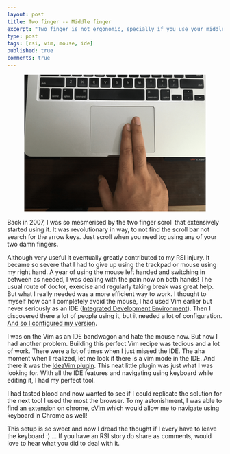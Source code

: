 ```yaml
---
layout: post
title: Two finger -- Middle finger 
excerpt: "Two finger is not ergonomic, specially if you use your middle and ring finger."
type: post
tags: [rsi, vim, mouse, ide]
published: true
comments: true
---
```


<figure>
	<img src="../images/two-finger.png">
</figure>

Back in 2007, I was so mesmerised by the two finger scroll that extensively started using it. It was revolutionary in 
way, to not find the scroll bar not search for the arrow keys. Just scroll when you need to; using any of your two damn 
fingers.

Although very useful it eventually greatly contributed to my RSI injury. It became so severe that I had to give up using the 
trackpad or mouse using my right hand. A year of using the mouse left handed and switching in between as needed, 
I was dealing with the pain now on both hands! The usual route of doctor, exercise and regularly taking break was great 
help. But what I really needed was a more efficient way to work. I thought to myself how can I completely avoid the mouse, 
I had used Vim earlier but never seriously as an IDE 
([Integrated Development Environment](https://en.wikipedia.org/wiki/Integrated_development_environment)). 
Then I discovered there a lot of people using it, but it needed a lot of configuration. [And
so I configured my version](https://vishesh.space/vim-as-an-ide-with-grails/).

I was on the Vim as an IDE bandwagon and hate the mouse now. But now I had another problem. Building this perfect Vim recipe was 
tedious and a lot of work. There were a lot of times when I just missed the IDE. The aha moment when I realized, let me 
look if there is a vim mode in the IDE. And there it was the [IdeaVim plugin](https://github.com/JetBrains/ideavim).
This neat little plugin was just what I was looking for. With all the IDE features and navigating using keyboard while editing 
it, I had my perfect tool.
 
I had tasted blood and now wanted to see if I could replicate the solution for the next tool I used the most the browser.
To my astonishment, I was able to find an extension on chrome, [cVim](https://chrome.google.com/webstore/detail/cvim/ihlenndgcmojhcghmfjfneahoeklbjjh?hl=en) 
which would allow me to navigate using keyboard in Chrome as well!

This setup is so sweet and now I dread the thought if I every have to leave the keyboard :) ... If you have an RSI story 
do share as comments, would love to hear what you did to deal with it. 

 
 

